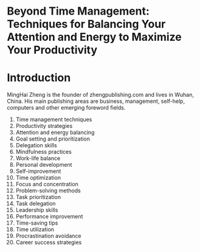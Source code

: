 # Beyond Time Management: Techniques for Balancing Your Attention and Energy to Maximize Your Productivity

# Introduction

MingHai Zheng is the founder of zhengpublishing.com and lives in Wuhan, China. His main publishing areas are business, management, self-help, computers and other emerging foreword fields.



1. Time management techniques
2. Productivity strategies
3. Attention and energy balancing
4. Goal setting and prioritization
5. Delegation skills
6. Mindfulness practices
7. Work-life balance
8. Personal development
9. Self-improvement
10. Time optimization
11. Focus and concentration
12. Problem-solving methods
13. Task prioritization
14. Task delegation
15. Leadership skills
16. Performance improvement
17. Time-saving tips
18. Time utilization
19. Procrastination avoidance
20. Career success strategies


